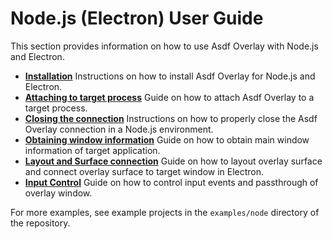 # Node.js (Electron) User Guide
This section provides information on how to use Asdf Overlay with Node.js and Electron.

* **[Installation](./node/installation.md)** Instructions on how to install Asdf Overlay for Node.js and Electron.
* **[Attaching to target process](./node/attaching.md)** Guide on how to attach Asdf Overlay to a target process.
* **[Closing the connection](./node/closing.md)** Instructions on how to properly close the Asdf Overlay connection in a Node.js environment.
* **[Obtaining window information](./node/obtaining-window-info.md)** Guide on how to obtain main window information of target application.
* **[Layout and Surface connection](./node/layout-surface-connection.md)** Guide on how to layout overlay surface and connect overlay surface to target window in Electron.
* **[Input Control](./node/input-control.md)** Guide on how to control input events and passthrough of overlay window.

For more examples, see example projects in the `examples/node` directory of the repository.